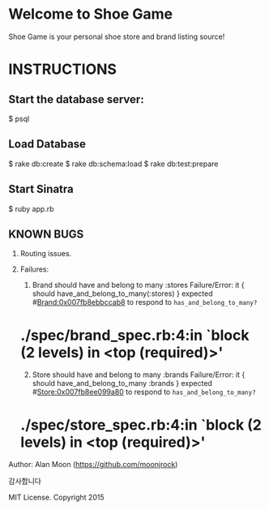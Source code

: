 <h1>Welcome to Shoe Game</h1>
Shoe Game is your personal shoe store and brand listing source!

<h1>INSTRUCTIONS</h1>

<h2>Start the database server:</h2>
$ psql


<h2>Load Database</h2>  
$ rake db:create
$ rake db:schema:load
$ rake db:test:prepare

<h2>Start Sinatra</h2>
$ ruby app.rb

<h2>KNOWN BUGS</h2>

1. Routing issues.

2. Failures:

    1) Brand should have and belong to many :stores
     Failure/Error: it { should have_and_belong_to_many(:stores) }
       expected #<Brand:0x007fb8ebbccab8> to respond to `has_and_belong_to_many?`
     # ./spec/brand_spec.rb:4:in `block (2 levels) in <top (required)>'

    2) Store should have and belong to many :brands
     Failure/Error: it { should have_and_belong_to_many :brands }
       expected #<Store:0x007fb8ee099a80> to respond to `has_and_belong_to_many?`
     # ./spec/store_spec.rb:4:in `block (2 levels) in <top (required)>'


Author: Alan Moon (https://github.com/moonjrock)

감사합니다

MIT License. Copyright 2015
